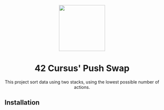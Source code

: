<div align="center">
  <img src="https://user-images.githubusercontent.com/98427284/220447311-daa4f278-cbd2-43e3-b6f8-47409e387d44.png" height="150" width="150"/>

</div>

<h1 align ="center">
  42 Cursus' Push Swap

</h1>
<p align="center">This project sort data using two stacks, using the lowest possible number of actions.</p>

## Installation
